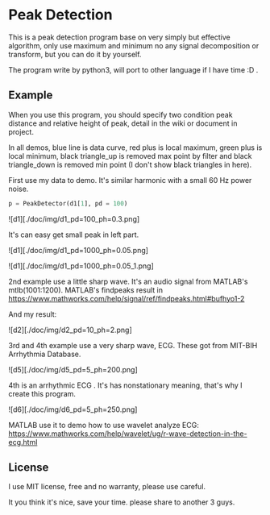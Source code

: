 # Peak Detection

This is a peak detection program base on very simply but effective algorithm, only use maximum and minimum no any signal decomposition or transform, but you can do it by yourself.

The program write by python3, will port to other language if I have time :D .

## Example

When you use this program, you should specify two condition peak distance and
relative height of peak, detail in the wiki or document in project.

In all demos, blue line is data curve, red plus is local maximum,
green plus is local minimum, black triangle_up is removed max point by filter
and black triangle_down is removed min point (I don't show black triangles in here).

First use my data to demo. It's similar harmonic with a small 60 Hz power noise.

```py
p = PeakDetector(d1[1], pd = 100)
```
![d1][./doc/img/d1_pd=100_ph=0.3.png]

It's can easy get small peak in left part.

![d1][./doc/img/d1_pd=1000_ph=0.05.png]

![d1][./doc/img/d1_pd=1000_ph=0.05_1.png]

2nd example use a little sharp wave.
It's an audio signal from MATLAB's mtlb(1001:1200).
MATLAB's findpeaks result in 
https://www.mathworks.com/help/signal/ref/findpeaks.html#bufhyo1-2

And my result:

![d2][./doc/img/d2_pd=10_ph=2.png]

3rd and 4th example use a very sharp wave, ECG. These got from MIT-BIH Arrhythmia Database.

![d5][./doc/img/d5_pd=5_ph=200.png]

4th is an arrhythmic ECG . It's has nonstationary meaning, that's why I create this program.

![d6][./doc/img/d6_pd=5_ph=250.png]

MATLAB use it to demo how to use wavelet analyze ECG:
https://www.mathworks.com/help/wavelet/ug/r-wave-detection-in-the-ecg.html


## License

I use MIT license, free and no warranty, please use careful.

It you think it's nice, save your time. please share to another 3 guys.



